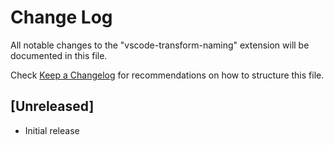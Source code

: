 # Change Log

All notable changes to the "vscode-transform-naming" extension will be documented in this file.

Check [Keep a Changelog](http://keepachangelog.com/) for recommendations on how to structure this file.

## [Unreleased]

- Initial release
